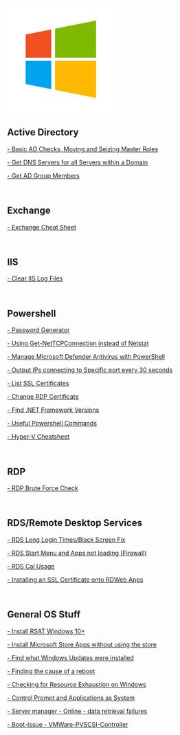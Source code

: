 <img src="https://github.com/Ashdf1992/wiki/blob/main/assets/images/windows-icon-png-5814.png" width="250"/>

<br>

## Active Directory
[- Basic AD Checks, Moving and Seizing Master Roles](https://github.com/Ashdf1992/wiki/blob/main/assets/pages/Windows/AD-Checks-Move-Seize-Master-Roles.md)

[- Get DNS Servers for all Servers within a Domain](https://github.com/Ashdf1992/wiki/blob/main/assets/pages/Windows/AD-DNSServer-Check.md)

[- Get AD Group Members](https://github.com/Ashdf1992/wiki/blob/main/assets/pages/Windows/AD-Group-Members.md)


<br>

## Exchange
[- Exchange Cheat Sheet](https://github.com/Ashdf1992/wiki/blob/main/assets/pages/Windows/ExchangeCheatSheet.md)

<br>

## IIS
[- Clear IIS Log Files](https://github.com/Ashdf1992/wiki/blob/main/assets/pages/Windows/IISLogClean.md)

<br>

## Powershell
[- Password Generator](https://github.com/Ashdf1992/wiki/blob/main/assets/pages/Windows/Powershell-PW-Generator.md)

[- Using Get-NetTCPConnection instead of Netstat](https://github.com/Ashdf1992/wiki/blob/main/assets/pages/Windows/Powershell-NetTCPConnection.md)

[- Manage Microsoft Defender Antivirus with PowerShell](https://github.com/Ashdf1992/wiki/blob/main/assets/pages/Windows/Manage_Microsoft_Defender_With_Powershell.md)

[- Output IPs connecting to Specific port every 30 seconds](https://github.com/Ashdf1992/wiki/blob/main/assets/pages/Windows/Output-IPs-on-Port-Every-30-Seconds.md)

[- List SSL Certificates](https://github.com/Ashdf1992/wiki/blob/main/assets/pages/Windows/Powershell-List-Certs.md)

[- Change RDP Certificate](https://github.com/Ashdf1992/wiki/blob/main/assets/pages/Windows/Powershell-RDP-Cert.md)

[- Find .NET Framework Versions](https://github.com/Ashdf1992/wiki/blob/main/assets/pages/Windows/Dot-Net-Framework-Versions.md)

[- Useful Powershell Commands](https://github.com/Ashdf1992/wiki/blob/main/assets/pages/Windows/Powershell-Commands.md)

[- Hyper-V Cheatsheet](https://github.com/Ashdf1992/wiki/blob/main/assets/pages/Windows/Hyper-V_CheatSheet.md)

<br>

## RDP
[- RDP Brute Force Check](https://github.com/Ashdf1992/wiki/blob/main/assets/pages/Windows/RDPBruteForceCheck.md)

<br>

## RDS/Remote Desktop Services
[- RDS Long Login Times/Black Screen Fix](https://github.com/Ashdf1992/wiki/blob/main/assets/pages/Windows/RDSBlackScreenFix.md)

[- RDS Start Menu and Apps not loading (Firewall)](https://github.com/Ashdf1992/wiki/blob/main/assets/pages/Windows/RDSStartAppReset.md)

[- RDS Cal Usage](https://github.com/Ashdf1992/wiki/blob/main/assets/pages/Windows/RDSCalUsage.md)

[- Installing an SSL Certificate onto RDWeb Apps](https://github.com/Ashdf1992/wiki/blob/main/assets/pages/Windows/RDWebSSL.md)

<br>

## General OS Stuff
[- Install RSAT Windows 10+](https://github.com/Ashdf1992/wiki/blob/main/assets/pages/Windows/InstallRSATW10+.md)

[- Install Microsoft Store Apps without using the store](https://github.com/Ashdf1992/wiki/blob/main/assets/pages/Windows/BypassMSStore.md)

[- Find what Windows Updates were installed](https://github.com/Ashdf1992/wiki/blob/main/assets/pages/Windows/FindWindowsUpdates.md)

[- Finding the cause of a reboot](https://github.com/Ashdf1992/wiki/blob/main/assets/pages/Windows/FindRebootCause.md)

[- Checking for Resource Exhaustion on Windows](https://github.com/Ashdf1992/wiki/blob/main/assets/pages/Windows/ResourceExhaustion.md)

[- Control Prompt and Applications as System](https://github.com/Ashdf1992/wiki/blob/main/assets/pages/Windows/SystemCMDandApps.md)

[- Server manager - Online - data retrieval failures](https://github.com/Ashdf1992/wiki/blob/main/assets/pages/Windows/ServerManager-DataRetrievalFailure.md)

[- Boot-Issue - VMWare-PVSCSI-Controller](https://github.com/Ashdf1992/wiki/blob/main/assets/pages/Windows/[Boot-Issue]VMWare-PVSCSI-Controller.md)
